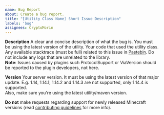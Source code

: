 ```yaml
---
name: Bug Report
about: Create a bug report.
title: "[Utility Class Name] Short Issue Description"
labels: 'bug'
assignees: CryptoMorin
---
```


**Description**
A clear and concise description of what the bug is.
You must be using the latest version of the utility.
Your code that used the utility class.
Any available stacktrace (must be full) related to this issue in [Pastebin](https://pastebin.com/). Do not include any
logs that are unrelated to the library.\
**Note:** Issues caused by plugins such ProtocolSupport or ViaVersion should be reported to the plugin developers, not
here.

**Version**
Your server version. It must be using the latest version of that major update.
E.g. 1.14, 1.14.1, 1.14.2 and 1.14.3 are not supported, only 1.14.4 is supported.\
Also, make sure you're using the latest utility/maven version.

**Do not** make requests regarding support for newly released Minecraft versions
(read [contributing guidelines](/CONTRIBUTING.md) for more info).